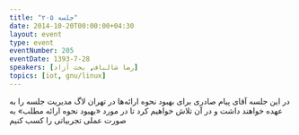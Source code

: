 ```yaml
---
title: "جلسه ۲۰۵"
date: 2014-10-20T00:00:00+04:30
layout: event
type: event
eventNumber: 205
eventDate: 1393-7-28
speakers: [رضا شالباف, بحث آزاد]
topics: [iot, gnu/linux]
---
```

در این جلسه آقای پیام صادری‌ برای بهبود نحوه ارائه‌ها در تهران لاگ مدیریت جلسه را به عهده خواهند داشت و در آن تلاش خواهیم کرد تا در مورد «بهبود نحوه ارائه مطلب» به صورت عملی تجربیاتی را کسب کنیم